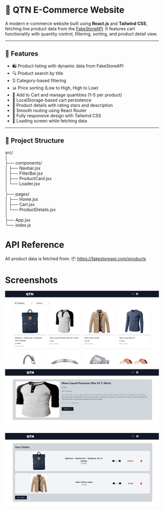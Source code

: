 # 🛒 QTN E-Commerce Website

A modern e-commerce website built using **React.js** and **Tailwind CSS**, fetching live product data from the [FakeStoreAPI](https://fakestoreapi.com/). It features cart functionality with quantity control, filtering, sorting, and product detail view.

---

## 🚀 Features

- 🛍️ Product listing with dynamic data from FakeStoreAPI
- 🔍 Product search by title
- 🔃 Category-based filtering
- 📊 Price sorting (Low to High, High to Low)
- 🛒 Add to Cart and manage quantities (1–5 per product)
- 🧾 LocalStorage-based cart persistence
- 📄 Product details with rating stars and description
- 🔄 Smooth routing using React Router
- 📱 Fully responsive design with Tailwind CSS
- 🌙 Loading screen while fetching data

---

## 📁 Project Structure

src/                                                                                                                                 
│                                                                                                                                    
├── components/                                                                                                                      
│ ├── Navbar.jsx                                                                                                                     
│ ├── FilterBar.jsx                                                                                                                  
│ ├── ProductCard.jsx                                                                                                                
│ └── Loader.jsx                                                                                                                     
│                                                                                                                                    
├── pages/                                                                                                                           
│ ├── Home.jsx                                                                                                                       
│ ├── Cart.jsx                                                                                                                       
│ └── ProductDetails.jsx                                                                                                             
│                                                                                                                                    
├── App.jsx                                                                                                                          
└── index.js                                                                                                                         

# API Reference
All product data is fetched from:
📦 https://fakestoreapi.com/products

# Screenshots



![image](image.png)

![alt text](image-1.png)

![alt text](image-2.png)